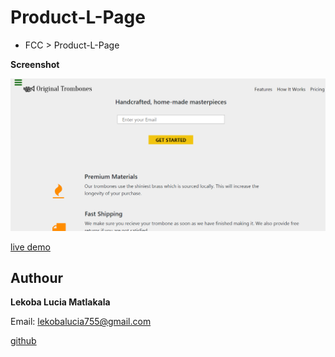 # Product-L-Page
- FCC > Product-L-Page


**Screenshot**

![ScreenShot](picture/Screenshot.png)

[live demo](https://raw.githack.com/Lekoba838/Product-L-Page/gh-pages/index.html)


## Authour

**Lekoba Lucia Matlakala**

Email: lekobalucia755@gmail.com

[github](github.com/Lekoba838)